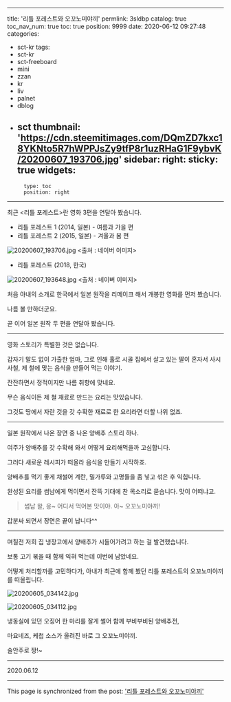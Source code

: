 
---
title: '리틀 포레스트와 오꼬노미야끼'
permlink: 3sldbp
catalog: true
toc_nav_num: true
toc: true
position: 9999
date: 2020-06-12 09:27:48
categories:
- sct-kr
tags:
- sct-kr
- sct-freeboard
- mini
- zzan
- kr
- liv
- palnet
- dblog
- sct
thumbnail: 'https://cdn.steemitimages.com/DQmZD7kxc18YKNto5R7hWPPJsZy9tfP8r1uzRHaG1F9ybvK/20200607_193706.jpg'
sidebar:
    right:
        sticky: true
widgets:
    -
        type: toc
        position: right
---


최근 <리틀 포레스트>란 영화 3편을 연달아 봤습니다.


- 리틀 포레스트 1 (2014, 일본) - 여름과 가을 편
- 리틀 포레스트 2 (2015, 일본) - 겨울과 봄 편

![20200607_193706.jpg](https://cdn.steemitimages.com/DQmZD7kxc18YKNto5R7hWPPJsZy9tfP8r1uzRHaG1F9ybvK/20200607_193706.jpg)
<출처 : 네이버 이미지>


- 리틀 포레스트 (2018, 한국)

![20200607_193648.jpg](https://cdn.steemitimages.com/DQmZwsxP83nb9Q14F1aQuUpReZJAF2rqNbtCSZsbqSMnhs6/20200607_193648.jpg)
<출처 : 네이버 이미지>​

처음 아내의 소개로 한국에서 일본 원작을 리메이크 해서 개봉한 영화를 먼저 봤습니다.

나름 볼 만하더군요.

곧 이어 일본 원작 두 편을 연달아 봤습니다.

***

영화 스토리가 특별한 것은 없습니다.

갑자기 말도 없이 가출한 엄마, 그로 인해 홀로 시골 집에서 살고 있는 딸이 혼자서 사시 사철, 제 철에 맞는 음식을 만들어 먹는 이야기.

잔잔하면서 정적이지만 나름 취향에 맞네요.

무슨 음식이든 제 철 재료로 만드는 요리는 맛있습니다.

그것도 땅에서 자란 것을 갓 수확한 재료로 한 요리라면 더할 나위 없죠.

***

일본 원작에서 나온 장면 중 나온 양배추 스토리 하나.

여주가 양배추를 갓 수확해 와서 어떻게 요리해먹을까 고심합니다.

그러다 새로운 레시피가 떠올라 음식을 만들기 시작하죠.

양배추를 먹기 좋게 채썰어 계란, 밀가루와 고명들을 좀 넣고 섞은 후 익힙니다.

완성된 요리를 썸남에게 먹이면서 잔뜩 기대에 찬 목소리로 묻습니다. 맛이 어떠냐고.

> 썸남 왈, 응~ 어디서 먹어본 맛이야. 아~ 오꼬노미야끼!

갑분싸 되면서 장면은 끝이 납니다^^

***

며칠전 저희 집 냉장고에서 양배추가 시들어가려고 하는 걸 발견했습니다.

보통 고기 볶을 때 함께 익혀 먹는데 이번에 남았네요.

어떻게 처리할까를 고민하다가, 아내가 최근에 함께 봤던 리틀 포레스트의 오꼬노미야끼를 떠올립니다.

​![20200605_034142.jpg](https://cdn.steemitimages.com/DQmeKXztP7hs5nqdyno2bvnksq9uL76ataL8u6DfzNAF4tL/20200605_034142.jpg)

![20200605_034112.jpg](https://cdn.steemitimages.com/DQmbFp8mDQkBBEhUq9We1kLmo9Yptvg4XpuqzumXXhzuAb5/20200605_034112.jpg)

냉동실에 있던 오징어 한 마리를 잘게 썰어 함께 부비부비된 양배추전,

마요네즈, 케첩 소스가 올려진 바로 그 오꼬노미야끼. 

술안주로 짱!~

***

2020.06.12

- - -

This page is synchronized from the post: ['리틀 포레스트와 오꼬노미야끼'](https://steemit.com/@lucky2015/3sldbp)
